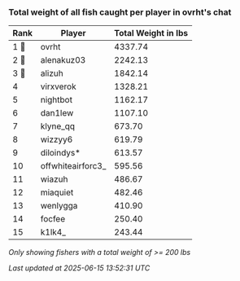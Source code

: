 ### Total weight of all fish caught per player in ovrht's chat
| Rank | Player | Total Weight in lbs |
|------|--------|---------|
| 1 🥇  | ovrht | 4337.74 |
| 2 🥈  | alenakuz03 | 2242.13 |
| 3 🥉  | alizuh | 1842.14 |
| 4  | virxverok | 1328.21 |
| 5  | nightbot | 1162.17 |
| 6  | dan1lew | 1107.10 |
| 7  | klyne_qq | 673.70 |
| 8  | wizzyy6 | 619.79 |
| 9  | diloindys* | 613.57 |
| 10  | offwhiteairforc3_ | 595.56 |
| 11  | wiazuh | 486.67 |
| 12  | miaquiet | 482.46 |
| 13  | wenlygga | 410.90 |
| 14  | focfee | 250.40 |
| 15  | k1lk4_ | 243.44 |

_Only showing fishers with a total weight of >= 200 lbs_

_Last updated at 2025-06-15 13:52:31 UTC_